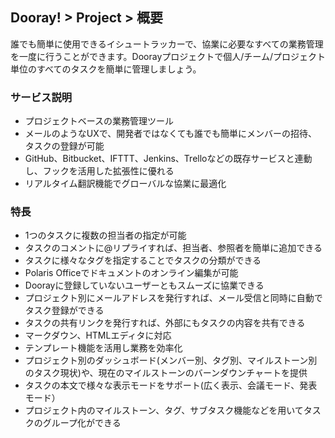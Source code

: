 ## Dooray! > Project > 概要 

誰でも簡単に使用できるイシュートラッカーで、協業に必要なすべての業務管理を一度に行うことができます。Doorayプロジェクトで個人/チーム/プロジェクト単位のすべてのタスクを簡単に管理しましょう。

### サービス説明 

- プロジェクトベースの業務管理ツール
-	メールのようなUXで、開発者ではなくても誰でも簡単にメンバーの招待、タスクの登録が可能
-	GitHub、Bitbucket、IFTTT、Jenkins、Trelloなどの既存サービスと連動し、フックを活用した拡張性に優れる
-	リアルタイム翻訳機能でグローバルな協業に最適化


### 特長

- 1つのタスクに複数の担当者の指定が可能
-	タスクのコメントに@リプライすれば、担当者、参照者を簡単に追加できる
-	タスクに様々なタグを指定することでタスクの分類ができる
-	Polaris Officeでドキュメントのオンライン編集が可能
-	Doorayに登録していないユーザーともスムーズに協業できる
-	プロジェクト別にメールアドレスを発行すれば、メール受信と同時に自動でタスク登録ができる
-	タスクの共有リンクを発行すれば、外部にもタスクの内容を共有できる
-	マークダウン、HTMLエディタに対応
-	テンプレート機能を活用し業務を効率化
-	プロジェクト別のダッシュボード(メンバー別、タグ別、マイルストーン別のタスク現状)や、現在のマイルストーンのバーンダウンチャートを提供
-	タスクの本文で様々な表示モードをサポート(広く表示、会議モード、発表モード）
-	プロジェクト内のマイルストーン、タグ、サブタスク機能などを用いてタスクのグループ化ができる








